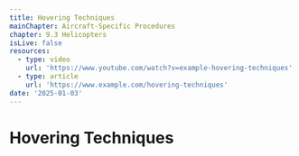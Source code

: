 ```yaml
---
title: Hovering Techniques
mainChapter: Aircraft-Specific Procedures
chapter: 9.3 Helicopters
isLive: false
resources:
  - type: video
    url: 'https://www.youtube.com/watch?v=example-hovering-techniques'
  - type: article
    url: 'https://www.example.com/hovering-techniques'
date: '2025-01-03'
---
```


# Hovering Techniques
